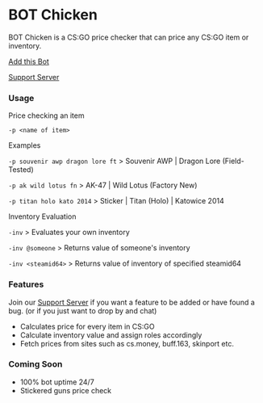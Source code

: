 # BOT Chicken

BOT Chicken is a CS:GO price checker that can price any CS:GO item or inventory.

[Add this Bot](https://discord.com/oauth2/authorize?client_id=286697179949694977&scope=bot&permissions=268782656)

[Support Server](https://discord.gg/BBgsdKS)

### Usage
Price checking an item

`-p <name of item>`

Examples

`-p souvenir awp dragon lore ft` >  Souvenir AWP | Dragon Lore (Field-Tested)

`-p ak wild lotus fn` >  AK-47 | Wild Lotus (Factory New)

`-p titan holo kato 2014` >  Sticker | Titan (Holo) | Katowice 2014

Inventory Evaluation

`-inv` > Evaluates your own inventory

`-inv @someone` > Returns value of someone's inventory

`-inv <steamid64>` > Returns value of inventory of specified steamid64

### Features
Join our [Support Server](https://discord.gg/BBgsdKS) if you want a feature to be added or have found a bug. (or if you just want to drop by and chat)
* Calculates price for every item in CS:GO
* Calculate inventory value and assign roles accordingly
* Fetch prices from sites such as cs.money, buff.163, skinport etc.
### Coming Soon
* 100% bot uptime 24/7
* Stickered guns price check
